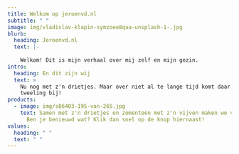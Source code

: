 ```yaml
---
title: Welkom op jeroenvd.nl
subtitle: " "
image: img/vladislav-klapin-symzoee8qua-unsplash-1-.jpg
blurb:
  heading: Jeroenvd.nl
  text: |-
    
    Welkom! Dit is mijn verhaal over mij zelf en mijn gezin.
intro:
  heading: En dit zijn wij
  text: >
    Nu nog met z'n drietjes. Maar over niet al te lange tijd komt daar een
    tweeling bij!
products:
  - image: img/s86403-195-van-265.jpg
    text: Samen met z'n drietjes en zomenteen met z'n vijven maken we van alles mee!
      Ben je benieuwd wat? Klik dan snel op de knop hiernaast!
values:
  heading: " "
  text: " "
---
```

